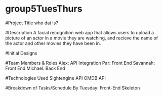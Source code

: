 # group5TuesThurs

#Project Title
who dat is?

#Description
A facial recognition web app that allows users to upload a picture of an actor in a movie they are watching, and recieve the name of the actor and other movies they have been in.

#Initial Designs


#Team Members & Roles
Alex: API Integration
Par: Front End
Savannah: Front End
Michael: Back End

#Technologies Used
Sightengine API
OMDB API

#Breakdown of Tasks/Schedule
By Tuesday: Front-End Skeleton